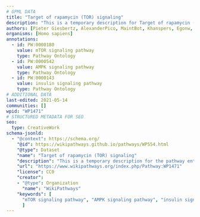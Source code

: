 ```yaml
---
# GPML DATA
title: "Target of rapamycin (TOR) signaling"
description: "This is a temporary description for Target of rapamycin (TOR) signaling"
authors: [Pieter Giesbertz, AlexanderPico, MaintBot, Khanspers, Egonw, Jlw9, MirellaKalafati, Mkutmon, Eweitz]
organisms: [Homo sapiens]
annotations:
  - id: PW:0000180
    value: mTOR signaling pathway
    type: Pathway Ontology
  - id: PW:0000542
    value: AMPK signaling pathway
    type: Pathway Ontology
  - id: PW:0000143
    value: insulin signaling pathway
    type: Pathway Ontology
# ADDITIONAL DATA
last-edited: 2021-05-14
communities: []
wpid: "WP1471"
# STRUCTURED METADATA FOR SEO
seo:
  type: CreativeWork
schema-jsonld:
  - "@context": https://schema.org/
    "@id": https://wikipathways.github.io/pathways/WP554.html
    "@type": Dataset
    "name": "Target of rapamycin (TOR) signaling"
    "description": "This is a temporary description for the pathway entitled: Target of rapamycin (TOR) signaling"
    "url": "https://www.wikipathways.org/index.php/Pathway:WP1471"
    "license": CC0
    "creator":
    - "@type": Organization
      "name": "WikiPathways"
    "keywords": [
      "mTOR signaling pathway", "AMPK signaling pathway", "insulin signaling pathway",
      ]
---
```

